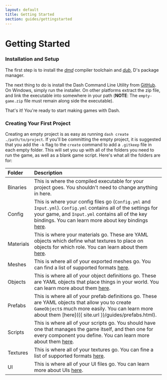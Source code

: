 ```yaml
---
layout: default
title: Getting Started
section: guides/gettingstarted
---
```

# Getting Started

### Installation and Setup

The first step is to install the [*dmd*](TODO) compiler toolchain and
[*dub*](TODO), D's package manager.

The next thing to do is install the Dash Command Line Utility from
[GitHub](https://github.com/Circular-Studios/Dash-CLI/releases). On Windows,
simply run the installer. On other platforms extract the zip file, and link the
executable into somewhere in your path (**NOTE**: The `empty-game.zip` file must
remain along side the executable).

That's it! You're ready to start making games with Dash.

### Creating Your First Project

Creating an empty project is as easy as running `dash create ./path/to/project`.
If you'll be committing the empty project, it is suggested that you add the `-k`
flag to the `create` command to add a `.gitkeep` file in each empty folder.
This will set you up with all of the folders you need to run the game, as well
as a blank game script. Here's what all the folders are for:

| Folder    | Description
|:----------|:-----------
| Binaries  | This is where the compiled executable for your project goes. You shouldn't need to change anything in here.
| Config    | This is where your config files go (`Config.yml` and `Input.yml`). `Config.yml` contains all of the settings for your game, and `Input.yml` contains all of the key bindings. You can learn more about key bindings [here](TODO).
| Materials | This is where your materials go. These are YAML objects which define what textures to place on objects for which role. You can learn about them [here](TODO).
| Meshes    | This is where all of your exported meshes go. You can find a list of supported formats [here](TODO).
| Objects   | This is where all of your object definitions go. These are YAML objects that place things in your world. You can learn more about them [here](TODO).
| Prefabs   | This is where all of your prefab definitions go. These are YAML objects that allow you to create `GameObject`s much more easily. You can learn more about them [here]({{ site.url }}/guides/prefabs.html).
| Scripts   | This is where all of your scripts go. You should have one that manages the game itself, and then one for every component you define. You can learn more about them [here](TODO).
| Textures  | This is where all of your textures go. You can fine a list of supported formats [here](TODO).
| UI        | This is where all of your UI files go. You can learn more about UIs [here](TODO).
